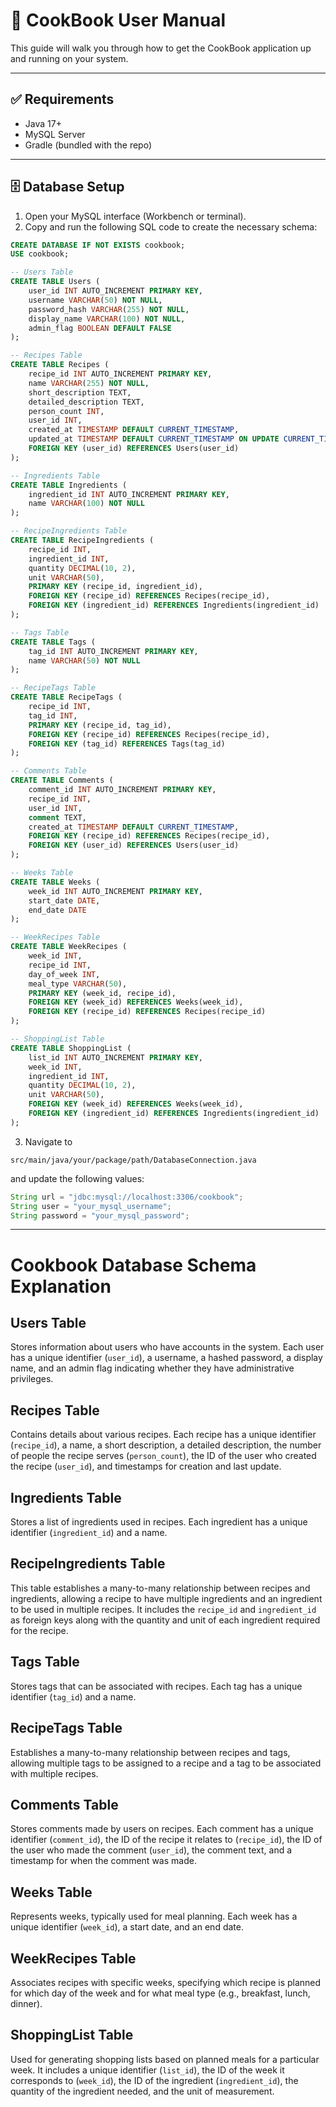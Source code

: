 # 📖 CookBook User Manual

This guide will walk you through how to get the CookBook application up and running on your system.

---

## ✅ Requirements

- Java 17+
- MySQL Server
- Gradle (bundled with the repo)

---

## 🗄️ Database Setup

1. Open your MySQL interface (Workbench or terminal).
2. Copy and run the following SQL code to create the necessary schema:
```sql
CREATE DATABASE IF NOT EXISTS cookbook;
USE cookbook;

-- Users Table
CREATE TABLE Users (
    user_id INT AUTO_INCREMENT PRIMARY KEY,
    username VARCHAR(50) NOT NULL,
    password_hash VARCHAR(255) NOT NULL,
    display_name VARCHAR(100) NOT NULL,
    admin_flag BOOLEAN DEFAULT FALSE
);

-- Recipes Table
CREATE TABLE Recipes (
    recipe_id INT AUTO_INCREMENT PRIMARY KEY,
    name VARCHAR(255) NOT NULL,
    short_description TEXT,
    detailed_description TEXT,
    person_count INT,
    user_id INT,
    created_at TIMESTAMP DEFAULT CURRENT_TIMESTAMP,
    updated_at TIMESTAMP DEFAULT CURRENT_TIMESTAMP ON UPDATE CURRENT_TIMESTAMP,
    FOREIGN KEY (user_id) REFERENCES Users(user_id)
);

-- Ingredients Table
CREATE TABLE Ingredients (
    ingredient_id INT AUTO_INCREMENT PRIMARY KEY,
    name VARCHAR(100) NOT NULL
);

-- RecipeIngredients Table
CREATE TABLE RecipeIngredients (
    recipe_id INT,
    ingredient_id INT,
    quantity DECIMAL(10, 2),
    unit VARCHAR(50),
    PRIMARY KEY (recipe_id, ingredient_id),
    FOREIGN KEY (recipe_id) REFERENCES Recipes(recipe_id),
    FOREIGN KEY (ingredient_id) REFERENCES Ingredients(ingredient_id)
);

-- Tags Table
CREATE TABLE Tags (
    tag_id INT AUTO_INCREMENT PRIMARY KEY,
    name VARCHAR(50) NOT NULL
);

-- RecipeTags Table
CREATE TABLE RecipeTags (
    recipe_id INT,
    tag_id INT,
    PRIMARY KEY (recipe_id, tag_id),
    FOREIGN KEY (recipe_id) REFERENCES Recipes(recipe_id),
    FOREIGN KEY (tag_id) REFERENCES Tags(tag_id)
);

-- Comments Table
CREATE TABLE Comments (
    comment_id INT AUTO_INCREMENT PRIMARY KEY,
    recipe_id INT,
    user_id INT,
    comment TEXT,
    created_at TIMESTAMP DEFAULT CURRENT_TIMESTAMP,
    FOREIGN KEY (recipe_id) REFERENCES Recipes(recipe_id),
    FOREIGN KEY (user_id) REFERENCES Users(user_id)
);

-- Weeks Table
CREATE TABLE Weeks (
    week_id INT AUTO_INCREMENT PRIMARY KEY,
    start_date DATE,
    end_date DATE
);

-- WeekRecipes Table
CREATE TABLE WeekRecipes (
    week_id INT,
    recipe_id INT,
    day_of_week INT,
    meal_type VARCHAR(50),
    PRIMARY KEY (week_id, recipe_id),
    FOREIGN KEY (week_id) REFERENCES Weeks(week_id),
    FOREIGN KEY (recipe_id) REFERENCES Recipes(recipe_id)
);

-- ShoppingList Table
CREATE TABLE ShoppingList (
    list_id INT AUTO_INCREMENT PRIMARY KEY,
    week_id INT,
    ingredient_id INT,
    quantity DECIMAL(10, 2),
    unit VARCHAR(50),
    FOREIGN KEY (week_id) REFERENCES Weeks(week_id),
    FOREIGN KEY (ingredient_id) REFERENCES Ingredients(ingredient_id)
);
```

3. Navigate to
```path
src/main/java/your/package/path/DatabaseConnection.java
```
and update the following values:
```java
String url = "jdbc:mysql://localhost:3306/cookbook";
String user = "your_mysql_username";
String password = "your_mysql_password";
```

---

# Cookbook Database Schema Explanation
## Users Table
Stores information about users who have accounts in the system. Each user has a unique identifier (`user_id`), a username, a hashed password, a display name, and an admin flag indicating whether they have administrative privileges.

## Recipes Table
Contains details about various recipes. Each recipe has a unique identifier (`recipe_id`), a name, a short description, a detailed description, the number of people the recipe serves (`person_count`), the ID of the user who created the recipe (`user_id`), and timestamps for creation and last update.

## Ingredients Table
Stores a list of ingredients used in recipes. Each ingredient has a unique identifier (`ingredient_id`) and a name.

## RecipeIngredients Table
This table establishes a many-to-many relationship between recipes and ingredients, allowing a recipe to have multiple ingredients and an ingredient to be used in multiple recipes. It includes the `recipe_id` and `ingredient_id` as foreign keys along with the quantity and unit of each ingredient required for the recipe.

## Tags Table
Stores tags that can be associated with recipes. Each tag has a unique identifier (`tag_id`) and a name.

## RecipeTags Table
Establishes a many-to-many relationship between recipes and tags, allowing multiple tags to be assigned to a recipe and a tag to be associated with multiple recipes.

## Comments Table
Stores comments made by users on recipes. Each comment has a unique identifier (`comment_id`), the ID of the recipe it relates to (`recipe_id`), the ID of the user who made the comment (`user_id`), the comment text, and a timestamp for when the comment was made.

## Weeks Table
Represents weeks, typically used for meal planning. Each week has a unique identifier (`week_id`), a start date, and an end date.

## WeekRecipes Table
Associates recipes with specific weeks, specifying which recipe is planned for which day of the week and for what meal type (e.g., breakfast, lunch, dinner).

## ShoppingList Table
Used for generating shopping lists based on planned meals for a particular week. It includes a unique identifier (`list_id`), the ID of the week it corresponds to (`week_id`), the ID of the ingredient (`ingredient_id`), the quantity of the ingredient needed, and the unit of measurement.

